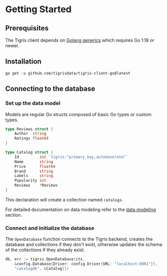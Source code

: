# Getting Started

## Prerequisites

The Tigris client depends on
[Golang generics](https://go.dev/doc/tutorial/generics) which requires Go 1.18
or newer.

## Installation

```shell
go get -u github.com/tigrisdata/tigris-client-go@latest
```

## Connecting to the database

### Set up the data model

Models are regular Go structs composed of basic Go types or custom types.

```go
type Reviews struct {
    Author  string
    Ratings float64
}

type Catalog struct {
	Id         int `tigris:"primary_key,autoGenerate"`
	Name       string
	Price      float64
	Brand      string
	Labels     string
	Popularity int
	Reviews    *Reviews
}
```

This declaration will create a collection named `catalogs`.

For detailed documentation on data modeling refer to the
[data modeling](datamodel/overview.mdx) section.

### Connect and initialize the database

The `OpenDatabase` function connects to the Tigris backend, creates the
database and collections if they don't exist, otherwise updates the schema of
the collections if they already exist.

```go
db, err := tigris.OpenDatabase(ctx,
	&config.Database{Driver: config.Driver{URL: "localhost:8081"}},
    "catalogdb", &Catalog{})
```
